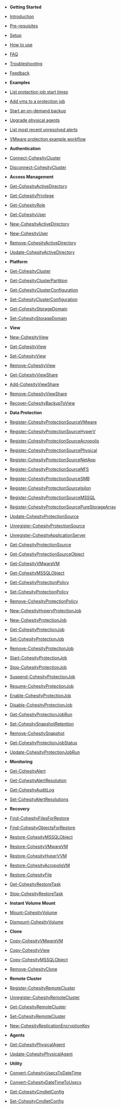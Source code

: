 - **Getting Started**
- [Introduction](overview.md)
- [Pre-requisites](pre-requisites.md)
- [Setup](setup.md)
- [How to use](how-to-use.md)
- [FAQ](faq.md)
- [Troubleshooting](troubleshooting.md)
- [Feedback](feedback.md)


- **Examples**
- [List protection job start times](samples/list-protectionJob-start-times.md)
- [Add vms to a protection job](samples/add-vms-protection-job.md)
- [Start an on-demand backup](samples/on-demand-backup.md)
- [Upgrade physical agents](samples/upgrade-physical-agents.md)
- [List most recent unresolved alerts](samples/list-unresolved-alerts.md)
- [VMware protection example workflow](samples/vmware-vm-lifecycle.md)


- **Authentication**
- [Connect-CohesityCluster](cmdlets-reference/connect-cohesitycluster.md)
- [Disconnect-CohesityCluster](cmdlets-reference/disconnect-cohesitycluster.md)


- **Access Management**
- [Get-CohesityActiveDirectory](cmdlets-reference/get-cohesityactivedirectory.md)
- [Get-CohesityPrivilege](cmdlets-reference/get-cohesityprivilege.md)
- [Get-CohesityRole](cmdlets-reference/get-cohesityrole.md)
- [Get-CohesityUser](cmdlets-reference/get-cohesityuser.md)
- [New-CohesityActiveDirectory](cmdlets-reference/new-cohesityactivedirectory.md)
- [New-CohesityUser](cmdlets-reference/new-cohesityuser.md)
- [Remove-CohesityActiveDirectory](cmdlets-reference/remove-cohesityactivedirectory.md)
- [Update-CohesityActiveDirectory](cmdlets-reference/update-cohesityactivedirectory.md)


- **Platform**
- [Get-CohesityCluster](cmdlets-reference/get-cohesitycluster.md)
- [Get-CohesityClusterPartition](cmdlets-reference/get-cohesityclusterpartition.md)
- [Get-CohesityClusterConfiguration](cmdlets-reference/get-cohesityclusterconfiguration.md)
- [Set-CohesityClusterConfiguration](cmdlets-reference/set-cohesityclusterconfiguration.md)
- [Get-CohesityStorageDomain](cmdlets-reference/get-cohesitystoragedomain.md)
- [Set-CohesityStorageDomain](cmdlets-reference/set-cohesitystoragedomain.md)


- **View**
- [New-CohesityView](cmdlets-reference/new-cohesityview.md)
- [Get-CohesityView](cmdlets-reference/get-cohesityview.md)
- [Set-CohesityView](cmdlets-reference/set-cohesityview.md)
- [Remove-CohesityView](cmdlets-reference/remove-cohesityview.md)
- [Get-CohesityViewShare](cmdlets-reference/get-cohesityviewshare.md)
- [Add-CohesityViewShare](cmdlets-reference/add-cohesityviewshare.md)
- [Remove-CohesityViewShare](cmdlets-reference/remove-cohesityviewshare.md)
- [Recover-CohesityBackupToView](cmdlets-reference/recover-cohesitybackuptoview.md)


- **Data Protection**
- [Register-CohesityProtectionSourceVMware](cmdlets-reference/register-cohesityprotectionsourcevmware.md)
- [Register-CohesityProtectionSourceHyperV](cmdlets-reference/register-cohesityprotectionsourcehyperv.md)
- [Register-CohesityProtectionSourceAcropolis](cmdlets-reference/register-cohesityprotectionsourceacropolis.md)
- [Register-CohesityProtectionSourcePhysical](cmdlets-reference/register-cohesityprotectionsourcephysical.md)
- [Register-CohesityProtectionSourceNetApp](cmdlets-reference/register-cohesityprotectionsourcenetapp.md)
- [Register-CohesityProtectionSourceNFS](cmdlets-reference/register-cohesityprotectionsourcenfs.md)
- [Register-CohesityProtectionSourceSMB](cmdlets-reference/register-cohesityprotectionsourcesmb.md)
- [Register-CohesityProtectionSourceIsilon](cmdlets-reference/register-cohesityprotectionsourceisilon.md)
- [Register-CohesityProtectionSourceMSSQL](cmdlets-reference/register-cohesityprotectionsourcemssql.md)
- [Register-CohesityProtectionSourcePureStorageArray](cmdlets-reference/register-cohesityprotectionsourcepurestoragearray.md)
- [Update-CohesityProtectionSource](cmdlets-reference/update-cohesityprotectionsource.md)
- [Unregister-CohesityProtectionSource](cmdlets-reference/unregister-cohesityprotectionsource.md)
- [Unregister-CohesityApplicationServer](cmdlets-reference/unregister-cohesityapplicationserver.md)
- [Get-CohesityProtectionSource](cmdlets-reference/get-cohesityprotectionsource.md)
- [Get-CohesityProtectionSourceObject](cmdlets-reference/get-cohesityprotectionsourceobject.md)
- [Get-CohesityVMwareVM](cmdlets-reference/get-cohesityvmwarevm.md)
- [Get-CohesityMSSQLObject](cmdlets-reference/get-cohesitymssqlobject.md)
- [Get-CohesityProtectionPolicy](cmdlets-reference/get-cohesityprotectionpolicy.md)
- [Set-CohesityProtectionPolicy](cmdlets-reference/set-cohesityprotectionpolicy.md)
- [Remove-CohesityProtectionPolicy](cmdlets-reference/remove-cohesityprotectionpolicy.md)
- [New-CohesityHypervProtectionJob](cmdlets-reference/new-cohesityhypervprotectionjob.md)
- [New-CohesityProtectionJob](cmdlets-reference/new-cohesityprotectionjob.md)
- [Get-CohesityProtectionJob](cmdlets-reference/get-cohesityprotectionjob.md)
- [Set-CohesityProtectionJob](cmdlets-reference/set-cohesityprotectionjob.md)
- [Remove-CohesityProtectionJob](cmdlets-reference/remove-cohesityprotectionjob.md)
- [Start-CohesityProtectionJob](cmdlets-reference/start-cohesityprotectionjob.md)
- [Stop-CohesityProtectionJob](cmdlets-reference/stop-cohesityprotectionjob.md)
- [Suspend-CohesityProtectionJob](cmdlets-reference/suspend-cohesityprotectionjob.md)
- [Resume-CohesityProtectionJob](cmdlets-reference/resume-cohesityprotectionjob.md)
- [Enable-CohesityProtectionJob](cmdlets-reference/enable-cohesityprotectionjob.md)
- [Disable-CohesityProtectionJob](cmdlets-reference/disable-cohesityprotectionjob.md)
- [Get-CohesityProtectionJobRun](cmdlets-reference/get-cohesityprotectionjobrun.md)
- [Set-CohesitySnapshotRetention](cmdlets-reference/set-cohesitysnapshotretention.md)
- [Remove-CohesitySnapshot](cmdlets-reference/remove-cohesitysnapshot.md)
- [Get-CohesityProtectionJobStatus](cmdlets-reference/get-cohesityprotectionjobstatus.md)
- [Update-CohesityProtectionJobRun](cmdlets-reference/update-cohesityprotectionjobrun.md)


- **Monitoring**
- [Get-CohesityAlert](cmdlets-reference/get-cohesityalert.md)
- [Get-CohesityAlertResolution](cmdlets-reference/get-cohesityalertresolution.md)
- [Get-CohesityAuditLog](cmdlets-reference/get-cohesityauditlog.md)
- [Set-CohesityAlertResolutions](cmdlets-reference/set-cohesityalertresolutions.md)


- **Recovery**
- [Find-CohesityFilesForRestore](cmdlets-reference/find-cohesityfilesforrestore.md)
- [Find-CohesityObjectsForRestore](cmdlets-reference/find-cohesityobjectsforrestore.md)
- [Restore-CohesityMSSQLObject](cmdlets-reference/restore-cohesitymssqlobject.md)
- [Restore-CohesityVMwareVM](cmdlets-reference/restore-cohesityvmwarevm.md)
- [Restore-CohesityHyperVVM](cmdlets-reference/restore-cohesityhypervvm.md)
- [Restore-CohesityAcropolisVM](cmdlets-reference/restore-cohesityacropolisvm.md)
- [Restore-CohesityFile](cmdlets-reference/restore-cohesityfile.md)
- [Get-CohesityRestoreTask](cmdlets-reference/get-cohesityrestoretask.md)
- [Stop-CohesityRestoreTask](cmdlets-reference/stop-cohesityrestoretask.md)


- **Instant Volume Mount**
- [Mount-CohesityVolume](cmdlets-reference/mount-cohesityvolume.md)
- [Dismount-CohesityVolume](cmdlets-reference/dismount-cohesityvolume.md)


- **Clone**
- [Copy-CohesityVMwareVM](cmdlets-reference/copy-cohesityvmwarevm.md)
- [Copy-CohesityView](cmdlets-reference/copy-cohesityview.md)
- [Copy-CohesityMSSQLObject](cmdlets-reference/copy-cohesitymssqlobject.md)
- [Remove-CohesityClone](cmdlets-reference/remove-cohesityclone.md)


- **Remote Cluster**
- [Register-CohesityRemoteCluster](cmdlets-reference/register-cohesityremotecluster.md)
- [Unregister-CohesityRemoteCluster](cmdlets-reference/unregister-cohesityremotecluster.md)
- [Get-CohesityRemoteCluster](cmdlets-reference/get-cohesityremotecluster.md)
- [Set-CohesityRemoteCluster](cmdlets-reference/set-cohesityremotecluster.md)
- [New-CohesityReplicationEncryptionKey](cmdlets-reference/new-cohesityreplicationencryptionkey.md)


- **Agents**
- [Get-CohesityPhysicalAgent](cmdlets-reference/get-cohesityphysicalagent.md)
- [Update-CohesityPhysicalAgent](cmdlets-reference/update-cohesityphysicalagent.md)


- **Utility**
- [Convert-CohesityUsecsToDateTime](cmdlets-reference/convert-cohesityusecstodatetime.md)
- [Convert-CohesityDateTimeToUsecs](cmdlets-reference/convert-cohesitydatetimetousecs.md)
- [Get-CohesityCmdletConfig](cmdlets-reference/get-cohesitycmdletconfig.md)
- [Set-CohesityCmdletConfig](cmdlets-reference/set-cohesitycmdletconfig.md)